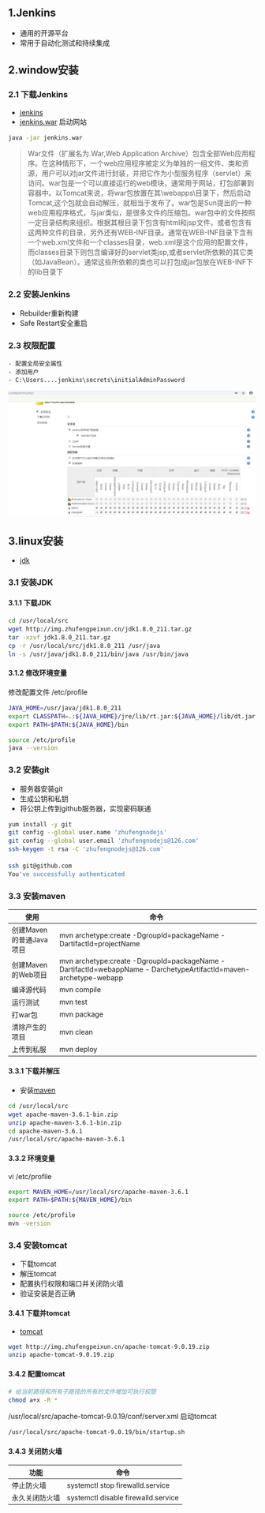 ## 1.Jenkins
- 通用的开源平台
- 常用于自动化测试和持续集成
## 2.window安装
### 2.1 下载Jenkins
- [jenkins](https://jenkins.io/)
- [jenkins.war](http://ftp-chi.osuosl.org/pub/jenkins/war/2.173/jenkins.war)
启动网站
```sh
java -jar jenkins.war
```
> War文件（扩展名为.War,Web Application Archive）包含全部Web应用程序。在这种情形下，一个web应用程序被定义为单独的一组文件、类和资源，用户可以对jar文件进行封装，并把它作为小型服务程序（servlet）来访问。war包是一个可以直接运行的web模块，通常用于网站，打包部署到容器中。以Tomcat来说，将war包放置在其\webapps\目录下，然后启动Tomcat,这个包就会自动解压，就相当于发布了。war包是Sun提出的一种web应用程序格式，与jar类似，是很多文件的压缩包。war包中的文件按照一定目录结构来组织。根据其根目录下包含有html和jsp文件，或者包含有这两种文件的目录，另外还有WEB-INF目录。通常在WEB-INF目录下含有一个web.xml文件和一个classes目录，web.xml是这个应用的配置文件，而classes目录下则包含编译好的servlet类jsp,或者servlet所依赖的其它类（如JavaBean）。通常这些所依赖的类也可以打包成jar包放在WEB-INF下的lib目录下
### 2.2 安装Jenkins
- Rebuilder重新构建
- Safe Restart安全重启
### 2.3 权限配置
    - 配置全局安全属性
    - 添加用户
    - C:\Users....jenkins\secrets\initialAdminPassword
![](/public/images/configureSecurity.png)

## 3.linux安装
- [jdk](https://www.oracle.com/technetwork/java/javase/downloads/java-archive-javase10-4425482.html)
### 3.1 安装JDK
#### 3.1.1 下载JDK
```sh
cd /usr/local/src
wget http://img.zhufengpeixun.cn/jdk1.8.0_211.tar.gz
tar -xzvf jdk1.8.0_211.tar.gz
cp -r /usr/local/src/jdk1.8.0_211 /usr/java
ln -s /usr/java/jdk1.8.0_211/bin/java /usr/bin/java
```
#### 3.1.2 修改环境变量
修改配置文件 /etc/profile
```sh
JAVA_HOME=/usr/java/jdk1.8.0_211
export CLASSPATH=.:${JAVA_HOME}/jre/lib/rt.jar:${JAVA_HOME}/lib/dt.jar:${JAVA_HOME}/lib/tools.jar
export PATH=$PATH:${JAVA_HOME}/bin
```
```sh
source /etc/profile
java --version
```
### 3.2 安装git
- 服务器安装git
- 生成公钥和私钥
- 将公钥上传到github服务器，实现密码联通
```sh
yum install -y git
git config --global user.name 'zhufengnodejs'
git config --global user.email 'zhufengnodejs@126.com'
ssh-keygen -t rsa -C 'zhufengnodejs@126.com'

ssh git@github.com
You've successfully authenticated
```
### 3.3 安装maven
| 使用 | 命令 |
| --- | --- |
| 创建Maven的普通Java项目 | mvn archetype:create -DgroupId=packageName -DartifactId=projectName |
| 创建Maven的Web项目 | mvn archetype:create -DgroupId=packageName -DartifactId=webappName - DarchetypeArtifactId=maven-archetype-webapp |
| 编译源代码 | mvn compile |
| 运行测试 | mvn test |
| 打war包 | mvn package |
| 清除产生的项目 | mvn clean |
| 上传到私服 | mvn deploy |
#### 3.3.1 下载并解压
- 安装[maven](http://maven.apache.org/)
```sh
cd /usr/local/src
wget apache-maven-3.6.1-bin.zip
unzip apache-maven-3.6.1-bin.zip
cd apache-maven-3.6.1
/usr/local/src/apache-maven-3.6.1
```
#### 3.3.2 环境变量
vi /etc/profile
```sh
export MAVEN_HOME=/usr/local/src/apache-maven-3.6.1
export PATH=$PATH:${MAVEN_HOME}/bin
```
```sh
source /etc/profile
mvn -version
```
### 3.4 安装tomcat
- 下载tomcat
- 解压tomcat
- 配置执行权限和端口并关闭防火墙
- 验证安装是否正确
#### 3.4.1 下载并tomcat
- [tomcat](http://tomcat.apache.org/)
```sh
wget http://img.zhufengpeixun.cn/apache-tomcat-9.0.19.zip
unzip apache-tomcat-9.0.19.zip
```
#### 3.4.2 配置tomcat
```sh
# 给当前路径和所有子路径的所有的文件增加可执行权限
chmod a+x -R *
```
/usr/local/src/apache-tomcat-9.0.19/conf/server.xml 启动tomcat
```sh
/usr/local/src/apache-tomcat-9.0.19/bin/startup.sh
```
#### 3.4.3 关闭防火墙
| 功能 | 命令 |
| --- | --- |
| 停止防火墙 | systemctl stop firewalld.service |
| 永久关闭防火墙 | systemctl disable firewalld.service |